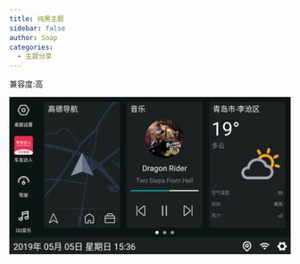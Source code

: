 ```yaml
---
title: 纯黑主题
sidebar: false
author: Soap
categories:
  - 主题分享
---
```


兼容度:高<br/>

![layout1](../../img/theme_chunhei.jpg)
